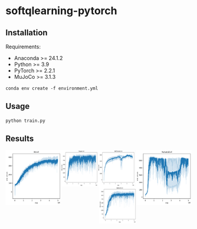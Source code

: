 # softqlearning-pytorch

## Installation

Requirements:
* Anaconda >= 24.1.2
* Python >= 3.9
* PyTorch >= 2.2.1
* MuJoCo >= 3.1.3

```
conda env create -f environment.yml
```

## Usage

```
python train.py
```

## Results
<div>
    
<img align="left" width="150" height="150" src="https://github.com/ChienFeng-hub/softqlearning-pytorch/blob/main/figures/ant_sql.png">
                                                
<img align="right" width="150" height="150" src="https://github.com/ChienFeng-hub/softqlearning-pytorch/blob/main/figures/humanoid_sql.png">
    
</div>
<div>
    
<img align="left" width="100" height="100" src="https://github.com/ChienFeng-hub/softqlearning-pytorch/blob/main/figures/hopper_sql.png">

<img align="center" width="100" height="100" src="https://github.com/ChienFeng-hub/softqlearning-pytorch/blob/main/figures/halfcheetah_sql.png">
                                                
<img align="right" width="100" height="100" src="https://github.com/ChienFeng-hub/softqlearning-pytorch/blob/main/figures/walker2d_sql.png">
    
</div>



